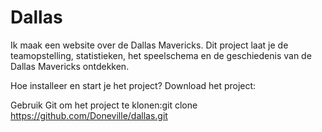 # Dallas
Ik maak een website over de Dallas Mavericks. Dit project laat je de teamopstelling, statistieken, het speelschema en de geschiedenis van de Dallas Mavericks ontdekken.

Hoe installeer en start je het project?
Download het project:

Gebruik Git om het project te klonen:git clone https://github.com/Doneville/dallas.git